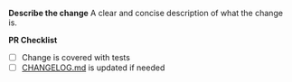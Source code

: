**Describe the change**
A clear and concise description of what the change is.

**PR Checklist**
- [ ] Change is covered with tests
- [ ] [CHANGELOG.md](CHANGELOG.md) is updated if needed
